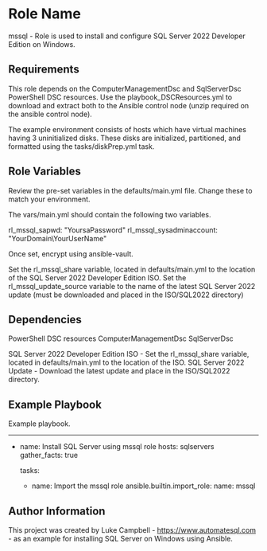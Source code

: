 Role Name
=========

mssql - Role is used to install and configure SQL Server 2022 Developer Edition on Windows.

Requirements
------------

This role depends on the ComputerManagementDsc and SqlServerDsc PowerShell DSC resources.  Use the playbook_DSCResources.yml to download and extract both to the Ansible control node (unzip required on the ansible control node).

The example environment consists of hosts which have virtual machines having 3 uninitialized disks.  These disks are initialized, partitioned, and formatted using the tasks/diskPrep.yml task.

Role Variables
--------------

Review the pre-set variables in the defaults/main.yml file.  Change these to match your environment.

The vars/main.yml should contain the following two variables.

rl_mssql_sapwd: "YoursaPassword"
rl_mssql_sysadminaccount: "YourDomain\\YourUserName"

Once set, encrypt using ansible-vault.

Set the rl_mssql_share variable, located in defaults/main.yml to the location of the SQL Server 2022 Developer Edition ISO. 
Set the rl_mssql_update_source variable to the name of the latest SQL Server 2022 update (must be downloaded and placed in the ISO/SQL2022 directory)

Dependencies
------------

PowerShell DSC resources
ComputerManagementDsc
SqlServerDsc

SQL Server 2022 Developer Edition ISO - Set the rl_mssql_share variable, located in defaults/main.yml to the location of the ISO. 
SQL Server 2022 Update - Download the latest update and place in the ISO/SQL2022 directory.

Example Playbook
----------------

Example playbook.

---
- name: Install SQL Server using mssql role
  hosts: sqlservers
  gather_facts: true

  tasks:
   - name: Import the mssql role
     ansible.builtin.import_role:
      name: mssql


Author Information
------------------
This project was created by Luke Campbell - https://www.automatesql.com - as an example for installing SQL Server on Windows using Ansible.

